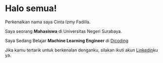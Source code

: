 # Halo semua! 

Perkenalkan nama saya Cinta Izmy Fadilla.<br>

Saya seorang **Mahasiswa** di Universitas Negeri Surabaya.<br>

Saya Sedang Belajar **Machine Learning Engineer** di [Dicoding](https://www.dicoding.com/)<br>

Jika kamu tertarik untuk berkenalan denganku, silakan ikuti akun [Linkedin](https://www.linkedin.com/in/8cintaizmy/)ku ya.
